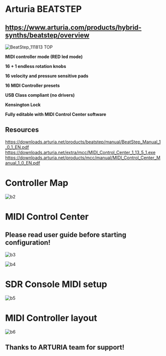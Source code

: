 # Arturia BEATSTEP

## https://www.arturia.com/products/hybrid-synths/beatstep/overview
![BeatStep_111813 TOP](https://user-images.githubusercontent.com/96939950/148024423-9f36837d-5712-46e9-8975-26f0ba584473.png)

**MIDI controller mode (RED led mode)**

**16 + 1 endless rotation knobs**

**16 velocity and pressure sensitive pads**

**16 MIDI Controller presets**

**USB Class compliant (no drivers)**

**Kensington Lock**

**Fully editable with MIDI Control Center software**

## Resources
https://downloads.arturia.net/products/beatstep/manual/BeatStep_Manual_1_0_1_EN.pdf
https://downloads.arturia.net/extra/mcc/MIDI_Control_Center_1_13_5_1.exe
https://downloads.arturia.net/products/mcc/manual/MIDI_Control_Center_Manual_1_0_EN.pdf


# Controller Map

![b2](https://user-images.githubusercontent.com/96939950/148087113-86732fea-cfa4-467f-a4b6-6b7feb5acc81.gif)

# MIDI Control Center
## Please read user guide before starting configuration!
![b3](https://user-images.githubusercontent.com/96939950/148087168-607e05e7-b6a6-442d-8064-0721e1fdeb3a.gif)


![b4](https://user-images.githubusercontent.com/96939950/148087268-0ccd805b-ea63-4f12-a70a-4abf3479a7ef.gif)

 # SDR Console MIDI setup
![b5](https://user-images.githubusercontent.com/96939950/148087303-a36f3044-74a6-4744-bb29-8f116e753400.gif)


 # MIDI Controller layout     
![b6](https://user-images.githubusercontent.com/96939950/148087331-6f702d86-11cb-488b-b6a0-6fc6bebb3d30.gif)

## Thanks to ARTURIA team for support!




